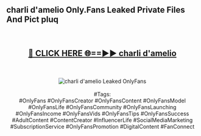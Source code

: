 <h2>charli d'amelio Only.Fans Leaked Private Files And Pict pluq</h2>
<br>
<div align="center">
<h2><a href="https://mediafiles.top/charli_d'amelio" rel="nofollow">🔴 CLICK HERE 🌐==►► charli d'amelio</a></h2>
<br>
<br>
<a href="https://mediafiles.top/charli_d'amelio" rel="nofollow" data-target="animated-image.originalLink"><img src="https://i.ibb.co.com/WyWwxjT/player-gif2.gif" alt="charli d'amelio Leaked OnlyFans" style="max-width: 100%; display: inline-block;" data-target="animated-image.originalImage"></a>
<br><br>
#Tags:
<br>
#OnlyFans #OnlyFansCreator #OnlyFansContent #OnlyFansModel #OnlyFansLife #OnlyFansCommunity #OnlyFansLaunching #OnlyFansIncome #OnlyFansVids #OnlyFansTips #OnlyFansSuccess #AdultContent #ContentCreator #InfluencerLife #SocialMediaMarketing #SubscriptionService #OnlyFansPromotion #DigitalContent #FanConnect
</div>
<br>